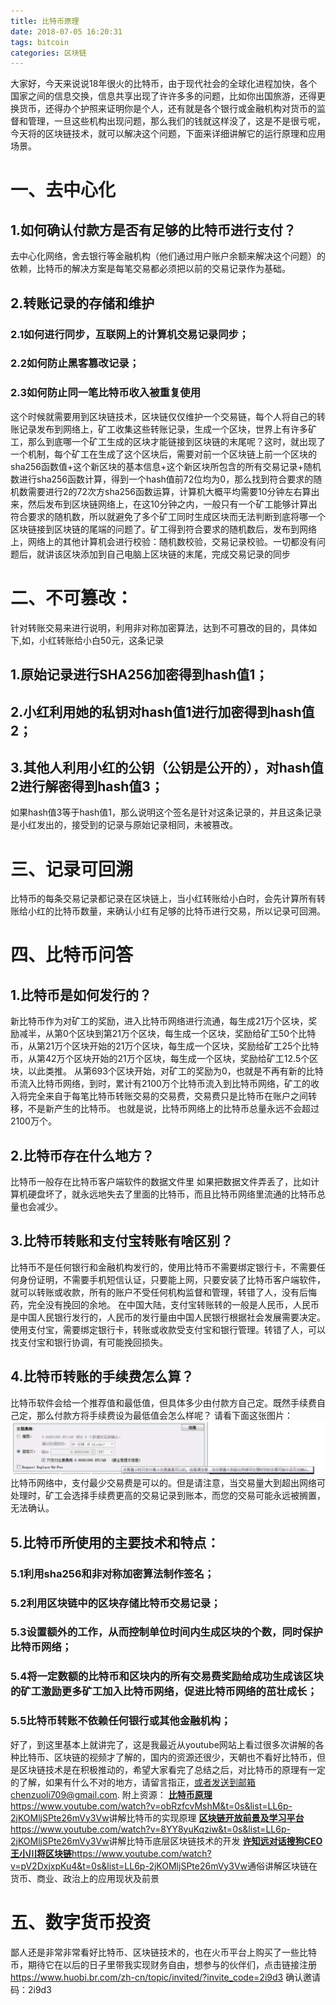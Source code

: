 ```yaml
---
title: 比特币原理
date: 2018-07-05 16:20:31
tags: bitcoin
categories: 区块链
---
```

大家好，今天来说说18年很火的比特币，由于现代社会的全球化进程加快，各个国家之间的信息交换，信息共享出现了许许多多的问题，比如你出国旅游，还得更换货币，还得办个护照来证明你是个人，还有就是各个银行或金融机构对货币的监督和管理，一旦这些机构出现问题，那么我们的钱就这样没了，这是不是很亏呢，今天将的区块链技术，就可以解决这个问题，下面来详细讲解它的运行原理和应用场景。
<!-- more -->
# 一、去中心化
## 1.如何确认付款方是否有足够的比特币进行支付？
去中心化网络，舍去银行等金融机构（他们通过用户账户余额来解决这个问题）的依赖，比特币的解决方案是每笔交易都必须把以前的交易记录作为基础。
## 2.转账记录的存储和维护
### 2.1如何进行同步，互联网上的计算机交易记录同步；
### 2.2如何防止黑客篡改记录；
### 2.3如何防止同一笔比特币收入被重复使用
这个时候就需要用到区块链技术，区块链仅仅维护一个交易链，每个人将自己的转账记录发布到网络上，矿工收集这些转账记录，生成一个区块，世界上有许多矿工，那么到底哪一个矿工生成的区块才能链接到区块链的末尾呢？这时，就出现了一个机制，每个矿工在生成了这个区块后，需要对前一个区块链上前一个区块的sha256函数值+这个新区块的基本信息+这个新区块所包含的所有交易记录+随机数进行sha256函数计算，得到一个hash值前72位均为0，那么找到符合要求的随机数需要进行2的72次方sha256函数运算，计算机大概平均需要10分钟左右算出来，然后发布到区块链网络上，在这10分钟之内，一般只有一个矿工能够计算出符合要求的随机数，所以就避免了多个矿工同时生成区块而无法判断到底将哪一个区块链接到区块链的尾端的问题了。矿工得到符合要求的随机数后，发布到网络上，网络上的其他计算机会进行校验：随机数校验，交易记录校验。一切都没有问题后，就讲该区块添加到自己电脑上区块链的末尾，完成交易记录的同步
# 二、不可篡改：
针对转账交易来进行说明，利用非对称加密算法，达到不可篡改的目的，具体如下,如，小红转账给小白50元，这条记录
## 1.原始记录进行SHA256加密得到hash值1；
## 2.小红利用她的私钥对hash值1进行加密得到hash值2；
## 3.其他人利用小红的公钥（公钥是公开的），对hash值2进行解密得到hash值3；
如果hash值3等于hash值1，那么说明这个签名是针对这条记录的，并且这条记录是小红发出的，接受到的记录与原始记录相同，未被篡改。
# 三、记录可回溯
比特币的每条交易记录都记录在区块链上，当小红转账给小白时，会先计算所有转账给小红的比特币数量，来确认小红有足够的比特币进行交易，所以记录可回溯。
# 四、比特币问答
## 1.比特币是如何发行的？
新比特币作为对矿工的奖励，进入比特币网络进行流通，每生成21万个区块，奖励减半，从第0个区块到第21万个区块，每生成一个区块，奖励给矿工50个比特币，从第21万个区块开始的21万个区块，每生成一个区块，奖励给矿工25个比特币，从第42万个区块开始的21万个区块，每生成一个区块，奖励给矿工12.5个区块，以此类推。
从第693个区块开始，对矿工的奖励为0，也就是不再有新的比特币流入比特币网络，到时，累计有2100万个比特币流入到比特币网络，矿工的收入将完全来自于每笔比特币转账交易的交易费，交易费只是比特币在账户之间转移，不是新产生的比特币。
也就是说，比特币网络上的比特币总量永远不会超过2100万个。
## 2.比特币存在什么地方？
比特币一般存在比特币客户端软件的数据文件里
如果把数据文件弄丢了，比如计算机硬盘坏了，就永远地失去了里面的比特币，而且比特币网络里流通的比特币总量也会减少。
## 3.比特币转账和支付宝转账有啥区别？
比特币不是任何银行和金融机构发行的，使用比特币不需要绑定银行卡，不需要任何身份证明，不需要手机短信认证，只要能上网，只要安装了比特币客户端软件，就可以转账或收款，所有的账户不受任何机构监督和管理，转错了人，没有后悔药，完全没有挽回的余地。
在中国大陆，支付宝转账转的一般是人民币，人民币是中国人民银行发行的，人民币的发行量由中国人民银行根据社会发展需要决定。使用支付宝，需要绑定银行卡，转账或收款受支付宝和银行管理。转错了人，可以找支付宝和银行协调，有可能挽回损失。
## 4.比特币转账的手续费怎么算？
比特币软件会给一个推荐值和最低值，但具体多少由付款方自己定。既然手续费自己定，那么付款方将手续费设为最低值会怎么样呢？
请看下面这张图片：
![支付详情](比特币原理/exchange.png)
比特币网络中，支付最少交易费是可以的。但是请注意，当交易量大到超出网络可处理时，矿工会选择手续费更高的交易记录到账本，而您的交易可能永远被搁置，无法确认。
## 5.比特币所使用的主要技术和特点：
### 5.1利用sha256和非对称加密算法制作签名；
### 5.2利用区块链中的区块存储比特币交易记录；
### 5.3设置额外的工作，从而控制单位时间内生成区块的个数，同时保护比特币网络；
### 5.4将一定数额的比特币和区块内的所有交易费奖励给成功生成该区块的矿工激励更多矿工加入比特币网络，促进比特币网络的茁壮成长；
### 5.5比特币转账不依赖任何银行或其他金融机构；

好了，到这里基本上就讲完了，这是我最近从youtube网站上看过很多次讲解的各种比特币、区块链的视频才了解的，国内的资源还很少，天朝也不看好比特币，但是区块链技术是在积极推动的，希望大家看完了总结之后，对比特币的原理有一定的了解，如果有什么不对的地方，请留言指正，或者发送到邮箱chenzuoli709@gmail.com.
附上资源：
<a href="https://www.youtube.com/watch?v=obRzfcvMshM&t=0s&list=LL6p-2jKOMljSPte26mVy3Vw"><b>比特币原理</b>https://www.youtube.com/watch?v=obRzfcvMshM&t=0s&list=LL6p-2jKOMljSPte26mVy3Vw</a>讲解比特币的实现原理
<a href="https://www.youtube.com/watch?v=8YY8yuKqziw&t=0s&list=LL6p-2jKOMljSPte26mVy3Vw"><b>区块链开放前景及学习平台</b>https://www.youtube.com/watch?v=8YY8yuKqziw&t=0s&list=LL6p-2jKOMljSPte26mVy3Vw</a>讲解比特币底层区块链技术的开发
<a href="https://www.youtube.com/watch?v=pV2DxjxpKu4&t=0s&list=LL6p-2jKOMljSPte26mVy3Vw"><b>许知远对话搜狗CEO王小川将区块链</b>https://www.youtube.com/watch?v=pV2DxjxpKu4&t=0s&list=LL6p-2jKOMljSPte26mVy3Vw</a>通俗讲解区块链在货币、商业、政治上的应用现状及前景

# 五、数字货币投资
鄙人还是非常非常看好比特币、区块链技术的，也在火币平台上购买了一些比特币，期待它在以后的日子里带我实现财务自由，想参与的伙伴们，点击链接注册<a href="https://www.huobi.br.com/zh-cn/topic/invited/?invite_code=2i9d3">https://www.huobi.br.com/zh-cn/topic/invited/?invite_code=2i9d3</a>
确认邀请码：2i9d3
